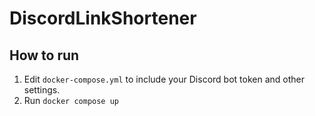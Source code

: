 # DiscordLinkShortener
## How to run

1. Edit `docker-compose.yml` to include your Discord bot token and other settings.
2. Run `docker compose up`
